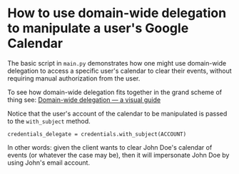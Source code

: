 # How to use domain-wide delegation to manipulate a user's Google Calendar

The basic script in `main.py` demonstrates how one might use domain-wide delegation to access a specific user's calendar to clear their events, without requiring manual authorization from the user.

To see how domain-wide delegation fits together in the grand scheme of thing see: [Domain-wide delegation — a visual guide](https://github.com/lewisrodgers/codelabs/tree/master/domain-wide-delegation)

Notice that the user's account of the calendar to be manipulated is passed to the `with_subject` method.

```
credentials_delegate = credentials.with_subject(ACCOUNT)
```

In other words: given the client wants to clear John Doe's calendar of events (or whatever the case may be), then it will impersonate John Doe by using John's email account. 
